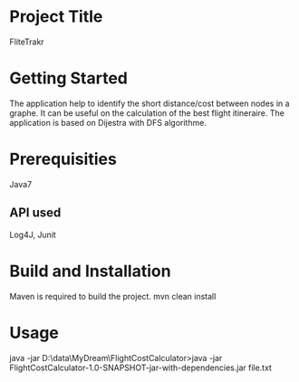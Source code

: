 # Project Title
FliteTrakr



# Getting Started

The application help to identify the short distance/cost between nodes in a graphe. It can be useful on the calculation of the best flight itineraire.
The application is based on Dijestra with DFS algorithme. 

# Prerequisities
Java7


## API used

Log4J, Junit

# Build and Installation

Maven is required to build the project. 
mvn clean install

# Usage

java -jar D:\data\MyDream\FlightCostCalculator>java -jar FlightCostCalculator-1.0-SNAPSHOT-jar-with-dependencies.jar file.txt 

